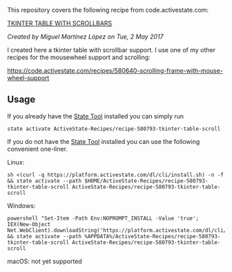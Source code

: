 This repository covers the following recipe from code.activestate.com:

[TKINTER TABLE WITH SCROLLBARS
](https://code.activestate.com/recipes/580793/)

*Created by Miguel Martínez López on Tue, 2 May 2017*

I created here a tkinter table with scrollbar support. I use one of my other recipes for the mousewheel support and scrolling:

https://code.activestate.com/recipes/580640-scrolling-frame-with-mouse-wheel-support

## Usage

If you already have the [State Tool] installed you can simply run

```
state activate ActiveState-Recipes/recipe-580793-tkinter-table-scroll
```

If you do not have the [State Tool] installed you can use the following convenient one-liner.

Linux: 
```
sh <(curl -q https://platform.activestate.com/dl/cli/install.sh) -n -f && state activate --path $HOME/ActiveState-Recipes/recipe-580793-tkinter-table-scroll ActiveState-Recipes/recipe-580793-tkinter-table-scroll
```

Windows: 
```
powershell "Set-Item -Path Env:NOPROMPT_INSTALL -Value 'true'; IEX(New-Object Net.WebClient).downloadString('https://platform.activestate.com/dl/cli/install.ps1')" && state activate --path %APPDATA%/ActiveState-Recipes/recipe-580793-tkinter-table-scroll ActiveState-Recipes/recipe-580793-tkinter-table-scroll
```

macOS: not yet supported

[State Tool]: https://www.activestate.com/products/platform/state-tool/

